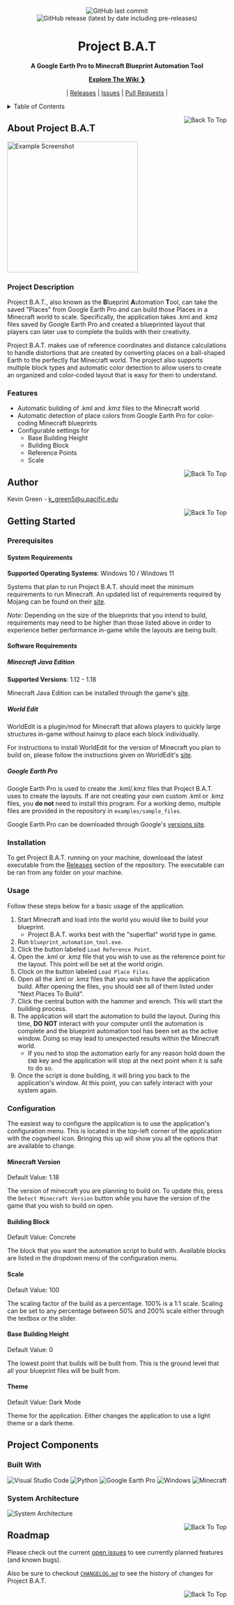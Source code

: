 <!--
File:           README.md
Description:    Provides an introduction to the user.
-->

<div id="title_card" align="center">

<!--Badges-->
![GitHub last commit](https://img.shields.io/github/last-commit/comp195/senior-project-spring-2022-blueprint-automation-tool?logo=github&style=for-the-badge)
![GitHub release (latest by date including pre-releases)](https://img.shields.io/github/v/release/comp195/senior-project-spring-2022-blueprint-automation-tool?include_prereleases&label=Latest%20Release&logo=github&style=for-the-badge)

# Project B.A.T

**A Google Earth Pro to Minecraft Blueprint Automation Tool**

<!--Explore The Wiki-->
[**Explore The Wiki ❯**](https://github.com/comp195/senior-project-spring-2022-blueprint-automation-tool/wiki)

<!--Quick Links-->
|
[Releases](https://github.com/comp195/senior-project-spring-2022-blueprint-automation-tool/releases) |
[Issues](https://github.com/comp195/senior-project-spring-2022-blueprint-automation-tool/issues) |
[Pull Requests](https://github.com/comp195/senior-project-spring-2022-blueprint-automation-tool/pulls) |

</div>

<details>
<summary>Table of Contents</summary>

- [About Project B.A.T](#about-project-bat)
  - [Project Description](#project-description)
  - [Features](#features)
- [✒️ Authors & Contributors](#️-authors--contributors)
- [Getting Started](#getting-started)
  - [Prerequisites](#prerequisites)
    - [System Requirements](#system-requirements)
    - [Software Requirements](#software-requirements)
  - [Installation](#installation)
  - [Usage](#usage)
  - [Configuration](#configuration)
    - [Minecraft Version](#minecraft-version)
    - [Building Block](#building-block)
    - [Scale](#scale)
    - [Base Building Height](#base-building-height)
    - [Theme](#theme)
- [Project Components](#project-components)
  - [Built With](#built-with)
  - [System Architecture](#system-architecture)
- [Roadmap](#roadmap)

</details>

<a id="top_1" href="#title_card"><img alt="Back To Top" src="https://img.shields.io/badge/-Back%20To%20Top-555555?style=for-the-badge" align="right"></a>

## About Project B.A.T

<img alt="Example Screenshot" src="docs/assets/images/screenshot.png" height="300">

### Project Description

Project B.A.T., also known as the **B**lueprint **A**utomation **T**ool, can take the saved "Places"
from Google Earth Pro and can build those Places in a Minecraft world to scale. Specifically, the
application takes .kml and .kmz files saved by Google Earth Pro and created a blueprinted layout that
players can later use to complete the builds with their creativity.

Project B.A.T. makes use of reference coordinates and distance calculations to handle distortions
that are created by converting places on a ball-shaped Earth to the perfectly flat Minecraft world.
The project also supports multiple block types and automatic color detection to allow users to
create an organized and color-coded layout that is easy for them to understand.

### Features

- Automatic building of .kml and .kmz files to the Minecraft world
- Automatic detection of place colors from Google Earth Pro for color-coding Minecraft blueprints
- Configurable settings for
  - Base Building Height
  - Building Block
  - Reference Points
  - Scale

<a id="top_2" href="#title_card"><img alt="Back To Top" src="https://img.shields.io/badge/-Back%20To%20Top-555555?style=for-the-badge" align="right"></a>

## Author

Kevin Green - [k_green5@u.pacific.edu](mailto:k_green5@u.pacific.edu)

<a id="top_3" href="#title_card"><img alt="Back To Top" src="https://img.shields.io/badge/-Back%20To%20Top-555555?style=for-the-badge" align="right"></a>

## Getting Started

### Prerequisites

#### System Requirements

**Supported Operating Systems**: Windows 10 / Windows 11

Systems that plan to run Project B.A.T. should meet the minimum requirements to run Minecraft. An
updated list of requirements required by Mojang can be found on their
[site](https://www.minecraft.net/en-us/get-minecraft).

_Note:_ Depending on the size of the blueprints that you intend to build, requirements may need to
be higher than those listed above in order to experience better performance in-game while the
layouts are being built.

#### Software Requirements

##### Minecraft Java Edition

**Supported Versions**: 1.12 - 1.18

Minecraft Java Edition can be installed through the game's
[site](https://www.minecraft.net/en-us).

##### World Edit

WorldEdit is a plugin/mod for Minecraft that allows players to quickly large structures in-game
without hainvg to place each block individually.

For instructions to install WorldEdit for the version of Minecraft you plan to build on, please
follow the instructions given on WorldEdit's [site](https://enginehub.org/worldedit/).

##### Google Earth Pro

Google Earth Pro is used to create the .kml/.kmz files that Project B.A.T. uses to create the
layouts. If are not creating your own custom .kml or .kmz files, you **do not** need to install this
program. For a working demo, multiple files are provided in the repository in `examples/sample_files`.

Google Earth Pro can be downloaded through Google's
[versions site](https://www.google.com/earth/versions/).

### Installation

To get Project B.A.T. running on your machine, downloaad the latest executable from the
[Releases](https://github.com/comp195/senior-project-spring-2022-blueprint-automation-tool/releases)
section of the repository. The executable can be ran from any folder on your machine.

### Usage

Follow these steps below for a basic usage of the application.

1. Start Minecraft and load into the world you would like to build your blueprint.
   - Project B.A.T. works best with the "superflat" world type in game.
2. Run `blueprint_automation_tool.exe`.
3. Click the button labeled `Load Reference Point`.
4. Open the .kml or .kmz file that you wish to use as the reference point for the layout. This
   point will be set at the world origin.
5. Clock on the button labeled `Load Place Files`.
6. Open all the .kml or .kmz files that you wish to have the application build. After opening the
   files, you should see all of them listed under "Next Places To Build".
7. Click the central button with the hammer and wrench. This will start the building process.
8. The application will start the automation to build the layout. During this time, **DO NOT**
   interact with your computer until the automation is complete and the blueprint automation tool
   has been set as the active window. Doing so may lead to unexpected results within the Minecraft
   world.
   - If you ned to stop the automation early for any reason hold down the `END` key and the
     application will stop at the next point when it is safe to do so.
9. Once the script is done building, it will bring you back to the application's window. At this
   point, you can safely interact with your system again.

### Configuration

The easiest way to configure the application is to use the application's configuration menu. This is
located in the top-left corner of the application with the cogwheel icon. Bringing this up will
show you all the options that are available to change.

#### Minecraft Version

Default Value: 1.18

The version of minecraft you are planning to build on. To update this, press the
`Detect Minecraft Version` button while you have the version of the game that you wish to build on
open.

#### Building Block

Default Value: Concrete

The block that you want the automation script to build with. Available blocks are listed in the
dropdown menu of the configuration menu.

#### Scale

Default Value: 100

The scaling factor of the build as a percentage. 100% is a 1:1 scale. Scaling can be set to any
percentage between 50% and 200% scale either through the textbox or the slider.

#### Base Building Height

Default Value: 0

The lowest point that builds will be built from. This is the ground level that all your blueprint
files will be built from.

#### Theme

Default Value: Dark Mode

Theme for the application. Either changes the application to use a light theme or a dark theme.

## Project Components

### Built With

![Visual Studio Code](https://img.shields.io/badge/Visual_Studio_Code-007ACC?style=for-the-badge&logo=visualstudiocode&logoColor=white)
![Python](https://img.shields.io/badge/Python-3776AB?style=for-the-badge&logo=python&logoColor=white)
![Google Earth Pro](https://img.shields.io/badge/Google_Earth_Pro-4285F4?style=for-the-badge&logo=googleearth&logoColor=white)
![Windows](https://img.shields.io/badge/Windows-0078D6?style=for-the-badge&logo=windows&logoColor=white)
![Minecraft](https://img.shields.io/badge/Minecraft-62B47A?style=for-the-badge&logo=minecraft&logoColor=white)

### System Architecture

![System Architecture](docs/assets/images/system_architecture.png)

<a id="top_4" href="#title_card"><img alt="Back To Top" src="https://img.shields.io/badge/-Back%20To%20Top-555555?style=for-the-badge" align="right"></a>

## Roadmap

Please check out the current [open issues](https://github.com/comp195/senior-project-spring-2022-blueprint-automation-tool/issues) to
see currently planned features (and known bugs).

Also be sure to checkout [`CHANGELOG.md`](docs/CHANGELOG.md) to see the history of changes for Project B.A.T.

<a id="top_5" href="#title_card"><img alt="Back To Top" src="https://img.shields.io/badge/-Back%20To%20Top-555555?style=for-the-badge" align="right"></a>

<!--Useful Links
Table of Unicode Characters:    https://unicode-table.com/en/
List of Markdown Badges:        https://github.com/Ileriayo/markdown-badges
GitHub Emoji Cheat Sheet:       https://github.com/ikatyang/emoji-cheat-sheet
-->
